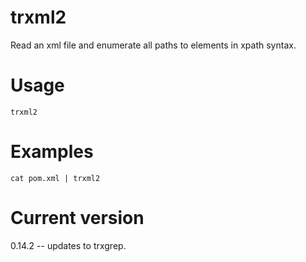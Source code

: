 # trxml2

Read an xml file and enumerate all paths to elements in xpath syntax.

# Usage

    trxml2

# Examples

    cat pom.xml | trxml2

# Current version

0.14.2 -- updates to trxgrep.
